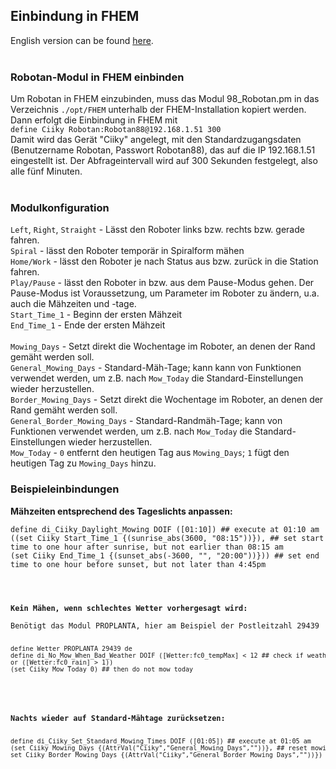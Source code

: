 <H2>Einbindung in FHEM</H2>
English version can be found <A HREF="FHEM.md">here</A>.
<BR><BR>
<H3>Robotan-Modul in FHEM einbinden</H3>
Um Robotan in FHEM einzubinden, muss das Modul 98_Robotan.pm in das Verzeichnis <code>./opt/FHEM</code> unterhalb der FHEM-Installation
kopiert werden.<BR>
Dann erfolgt die Einbindung in FHEM mit<BR>
<code>define Ciiky Robotan:Robotan88@192.168.1.51 300</code><BR>
Damit wird das Gerät "Ciiky" angelegt, mit den Standardzugangsdaten (Benutzername Robotan, Passwort Robotan88), das auf die IP
192.168.1.51 eingestellt ist. Der Abfrageintervall wird auf 300 Sekunden festgelegt, also alle fünf Minuten.<BR>
<BR>
<H3>Modulkonfiguration</H3>
<code>Left</code>, <code>Right</code>, <code>Straight</code> - Lässt den Roboter links bzw. rechts bzw. gerade fahren.<BR>
<code>Spiral</code> - lässt den Roboter temporär in Spiralform mähen<BR>
<code>Home/Work</code> - lässt den Roboter je nach Status aus bzw. zurück in die Station fahren.<BR>
<code>Play/Pause</code> - lässt den Roboter in bzw. aus dem Pause-Modus gehen. Der Pause-Modus ist Voraussetzung, um Parameter im Roboter zu ändern, u.a. auch die Mähzeiten und -tage.<BR>
<code>Start_Time_1</code> - Beginn der ersten Mähzeit<BR>
<code>End_Time_1</code> - Ende der ersten Mähzeit<BR>
<BR>
<code>Mowing_Days</code> - Setzt direkt die Wochentage im Roboter, an denen der Rand gemäht werden soll.<BR> 
<code>General_Mowing_Days</code> - Standard-Mäh-Tage; kann kann von Funktionen verwendet werden, um z.B. nach <code>Mow_Today</code> die Standard-Einstellungen wieder herzustellen.<BR>
<code>Border_Mowing_Days</code> - Setzt direkt die Wochentage im Roboter, an denen der Rand gemäht werden soll.<BR>
<code>General_Border_Mowing_Days</code> - Standard-Randmäh-Tage; kann von Funktionen verwendet werden, um z.B. nach <code>Mow_Today</code> die Standard-Einstellungen wieder herzustellen.<BR>
<code>Mow_Today</code> - <code>0</code> entfernt den heutigen Tag aus <code>Mowing_Days</code>; <code>1</code> fügt den heutigen Tag zu <code>Mowing_Days</code> hinzu.
<H3>Beispieleinbindungen</H3>
<B>Mähzeiten entsprechend des Tageslichts anpassen:</B><BR>
<code>
define di_Ciiky_Daylight_Mowing DOIF ([01:10]) ## execute at 01:10 am
((set Ciiky Start_Time_1 {(sunrise_abs(3600, "08:15"))}), ## set start time to one hour after sunrise, but not earlier than 08:15 am
(set Ciiky End_Time_1 {(sunset_abs(-3600, "", "20:00"))})) ## set end time to one hour before sunset, but not later than 4:45pm
</pre>
<BR><BR>
<B>Kein Mähen, wenn schlechtes Wetter vorhergesagt wird:</B><BR>
Benötigt das Modul PROPLANTA, hier am Beispiel der Postleitzahl 29439<BR>
<code><pre>
define Wetter PROPLANTA 29439 de
define di_No_Mow_When_Bad_Weather DOIF ([Wetter:fc0_tempMax] < 12 ## check if weather today is bad, i.e. less than 12°C or rain
or ([Wetter:fc0_rain] > 1))
(set Ciiky Mow_Today 0) ## then do not mow today
</pre></code>
<BR><BR>
<B>Nachts wieder auf Standard-Mähtage zurücksetzen:</B><BR>
<code><pre>
define di_Ciiky_Set_Standard_Mowing_Times DOIF ([01:05]) ## execute at 01:05 am
(set Ciiky Mowing_Days {(AttrVal("Ciiky","General_Mowing_Days",""))}, ## reset mowing days with value from General_Mowing_Days
set Ciiky Border_Mowing_Days {(AttrVal("Ciiky","General_Border_Mowing_Days",""))}) ## reset border mowing days with value from General_Border_Mowing_Days
</pre></code>